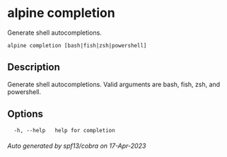 # alpine completion

Generate shell autocompletions.

```
alpine completion [bash|fish|zsh|powershell]
```

## Description

Generate shell autocompletions. Valid arguments are bash, fish, zsh, and powershell.

## Options

```
  -h, --help   help for completion
```

###### Auto generated by spf13/cobra on 17-Apr-2023
